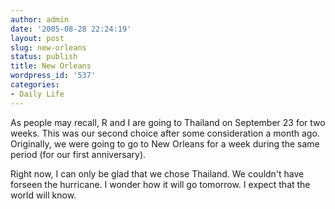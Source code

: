 ```yaml
---
author: admin
date: '2005-08-28 22:24:19'
layout: post
slug: new-orleans
status: publish
title: New Orleans
wordpress_id: '537'
categories:
- Daily Life
---
```


As people may recall, R and I are going to Thailand on September 23 for
two weeks. This was our second choice after some consideration a month
ago. Originally, we were going to go to New Orleans for a week during
the same period (for our first anniversary).

Right now, I can only be glad that we chose Thailand. We couldn't have
forseen the hurricane. I wonder how it will go tomorrow. I expect that
the world will know.
